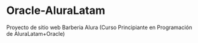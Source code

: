 # Oracle-AluraLatam
Proyecto de sitio web Barberia Alura (Curso Principiante en Programación de AluraLatam+Oracle)
